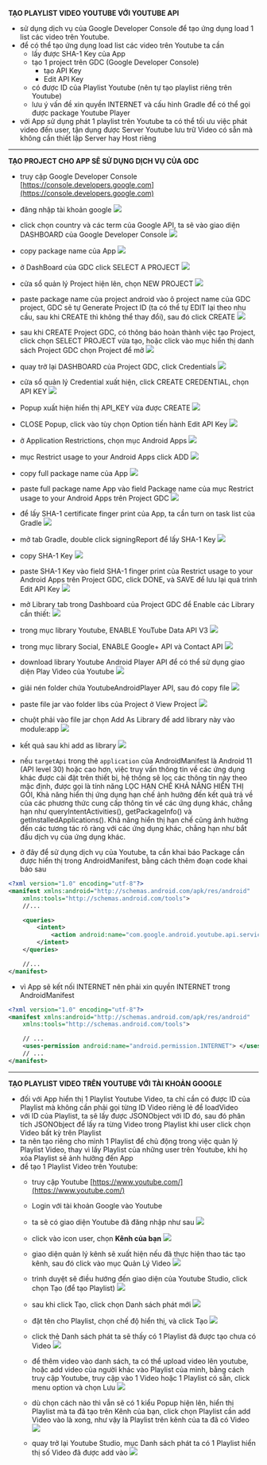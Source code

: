 __TẠO PLAYLIST VIDEO YOUTUBE VỚI YOUTUBE API__

- sử dụng dịch vụ của Google Developer Console để tạo ứng dụng load 1 list các video trên Youtube.
- để có thể tạo ứng dụng load list các video trên Youtube ta cần
	- lấy được SHA-1 Key của App
	- tạo 1 project trên GDC (Google Developer Console)
		- tạo API Key
		- Edit API Key
	- có được ID của Playlist Youtube (nên tự tạo playlist riêng trên Youtube)
	- lưu ý vấn đề xin quyền INTERNET và cấu hình Gradle để có thể gọi được package Youtube Player
- với App sử dụng phát 1 playlist trên Youtube ta có thể tối ưu việc phát video đến user, tận dụng được Server Youtube lưu trữ Video có sẵn mà không cần thiết lập Server hay Host riêng

___

__TẠO PROJECT CHO APP SẼ SỬ DỤNG DỊCH VỤ CỦA GDC__

- truy cập Google Developer Console [https://console.developers.google.com](https://console.developers.google.com)
- đăng nhập tài khoản google
<img src="https://github.com/hienqp/Ngay046-ConsoleCloudGoogle-PlayListYoutubeAPI/blob/main/7_login_google.png"> <br/>

- click chọn country và các term của Google API, ta sẽ vào giao diện DASHBOARD của Google Developer Console
<img src="https://github.com/hienqp/Ngay046-ConsoleCloudGoogle-PlayListYoutubeAPI/blob/main/8_check_terms.png"> <br/>

- copy package name của App
<img src="https://github.com/hienqp/Ngay046-ConsoleCloudGoogle-PlayListYoutubeAPI/blob/main/9_copy_package_name_app.png"> <br/>

- ở DashBoard của GDC click SELECT A PROJECT
<img src="https://github.com/hienqp/Ngay046-ConsoleCloudGoogle-PlayListYoutubeAPI/blob/main/10_click_select_a_project_on_dashboard_of_google_developer_console.png"> <br/>


- cửa sổ quản lý Project hiện lên, chọn NEW PROJECT
<img src="https://github.com/hienqp/Ngay046-ConsoleCloudGoogle-PlayListYoutubeAPI/blob/main/11_click_new_project.png"> <br/>


- paste package name của project android vào ô project name của GDC project, GDC sẽ tự Generate Project ID (ta có thể tự EDIT lại theo nhu cầu, sau khi CREATE thì không thể thay đổi), sau đó click CREATE
<img src="https://github.com/hienqp/Ngay046-ConsoleCloudGoogle-PlayListYoutubeAPI/blob/main/12_paste_package_name_project_into_name_project_field.png"> <br/>


- sau khi CREATE Project GDC, có thông báo hoàn thành việc tạo Project, click chọn SELECT PROJECT vừa tạo, hoặc click vào mục hiển thị danh sách Project GDC chọn Project để mở
<img src="https://github.com/hienqp/Ngay046-ConsoleCloudGoogle-PlayListYoutubeAPI/blob/main/13_select_project_created.png"> <br/>


- quay trở lại DASHBOARD của Project GDC, click Credentials
<img src="https://github.com/hienqp/Ngay046-ConsoleCloudGoogle-PlayListYoutubeAPI/blob/main/14_dashboard_click_credentials.png"> <br/>


- cửa sổ quản lý Credential xuất hiện, click CREATE CREDENTIAL, chọn API KEY
<img src="https://github.com/hienqp/Ngay046-ConsoleCloudGoogle-PlayListYoutubeAPI/blob/main/15_create_credential_api_key.png"> <br/>


- Popup xuất hiện hiển thị API_KEY vừa được CREATE
<img src="https://github.com/hienqp/Ngay046-ConsoleCloudGoogle-PlayListYoutubeAPI/blob/main/16_popup_show_api_key.png"> <br/>


- CLOSE Popup, click vào tùy chọn Option tiến hành Edit API Key
<img src="https://github.com/hienqp/Ngay046-ConsoleCloudGoogle-PlayListYoutubeAPI/blob/main/17_edit_api_key.png"> <br/>


- ở Application Restrictions, chọn mục Android Apps
<img src="https://github.com/hienqp/Ngay046-ConsoleCloudGoogle-PlayListYoutubeAPI/blob/main/18_application_restriction_select_android_app.png"> <br/>


- mục Restrict usage to your Android Apps click ADD
<img src="https://github.com/hienqp/Ngay046-ConsoleCloudGoogle-PlayListYoutubeAPI/blob/main/19_add_restrict_usage_to_your_android_apps.png"> <br/>


- copy full package name của App
<img src="https://github.com/hienqp/Ngay046-ConsoleCloudGoogle-PlayListYoutubeAPI/blob/main/20_copy_full_package_name_app.png"> <br/>


- paste full package name App vào field Package name của mục Restrict usage to your Android Apps trên Project GDC
<img src="https://github.com/hienqp/Ngay046-ConsoleCloudGoogle-PlayListYoutubeAPI/blob/main/21_paste_full_package_name.png"> <br/>


- để lấy SHA-1 certificate finger print của App, ta cần turn on task list của Gradle
<img src="https://github.com/hienqp/Ngay046-ConsoleCloudGoogle-PlayListYoutubeAPI/blob/main/22_turn_on_Gradle_task_list.png"> <br/>


- mở tab Gradle, double click signingReport để lấy SHA-1 Key
<img src="https://github.com/hienqp/Ngay046-ConsoleCloudGoogle-PlayListYoutubeAPI/blob/main/23_double_click_signing_report.png"> <br/>


- copy SHA-1 Key
<img src="https://github.com/hienqp/Ngay046-ConsoleCloudGoogle-PlayListYoutubeAPI/blob/main/24_copy_sha_1_key.png"> <br/>


- paste SHA-1 Key vào field SHA-1 finger print của Restrict usage to your Android Apps trên Project GDC, click DONE, và SAVE để lưu lại quá trình Edit API Key
<img src="https://github.com/hienqp/Ngay046-ConsoleCloudGoogle-PlayListYoutubeAPI/blob/main/25_paste_sha_1_key.png"> <br/>


- mở Library tab trong Dashboard của Project GDC để Enable các Library cần thiết:
<img src="https://github.com/hienqp/Ngay046-ConsoleCloudGoogle-PlayListYoutubeAPI/blob/main/26_open_library.png"> <br/>


- trong mục library Youtube, ENABLE YouTube Data API V3
<img src="https://github.com/hienqp/Ngay046-ConsoleCloudGoogle-PlayListYoutubeAPI/blob/main/27_youtube_data_api_v3.png"> <br/>


- trong mục library Social, ENABLE Google+ API và Contact API
<img src="https://github.com/hienqp/Ngay046-ConsoleCloudGoogle-PlayListYoutubeAPI/blob/main/28_google_plus_api_and_contact_api.png"> <br/>


- download library Youtube Android Player API để có thể sử dụng giao diện Play Video của Youtube
<img src="https://github.com/hienqp/Ngay046-ConsoleCloudGoogle-PlayListYoutubeAPI/blob/main/2_download_youtube_android_player_api.png"> <br/>


- giải nén folder chứa YoutubeAndroidPlayer API, sau đó copy file
<img src="https://github.com/hienqp/Ngay046-ConsoleCloudGoogle-PlayListYoutubeAPI/blob/main/3_giai_nen_copy_file_jar.png"> <br/>


- paste file jar vào folder libs của Project ở View Project
<img src="https://github.com/hienqp/Ngay046-ConsoleCloudGoogle-PlayListYoutubeAPI/blob/main/4_paste_file_jar_vao_folder_libs.png"> <br/>


- chuột phải vào file jar chọn Add As Library để add library này vào module:app
<img src="https://github.com/hienqp/Ngay046-ConsoleCloudGoogle-PlayListYoutubeAPI/blob/main/5_add_as_library.png"> <br/>


- kết quả sau khi add as library
<img src="https://github.com/hienqp/Ngay046-ConsoleCloudGoogle-PlayListYoutubeAPI/blob/main/6_kq_sau_khi_add_as_library.png"> <br/>


- nếu ``targetApi`` trong thẻ ``application`` của AndroidManifest là Android 11 (API level 30) hoặc cao hơn, việc truy vấn thông tin về các ứng dụng khác được cài đặt trên thiết bị, hệ thống sẽ lọc các thông tin này theo mặc định, được gọi là tính năng LỌC HẠN CHẾ KHẢ NĂNG HIỂN THỊ GÓI, Khả năng hiển thị ứng dụng hạn chế ảnh hưởng đến kết quả trả về của các phương thức cung cấp thông tin về các ứng dụng khác, chẳng hạn như queryIntentActivities(), getPackageInfo() và getInstalledApplications(). Khả năng hiển thị hạn chế cũng ảnh hưởng đến các tương tác rõ ràng với các ứng dụng khác, chẳng hạn như bắt đầu dịch vụ của ứng dụng khác.
- ở đây để sử dụng dịch vụ của Youtube, ta cần khai báo Package cần được hiển thị trong AndroidManifest, bằng cách thêm đoạn code khai báo sau
```xml
<?xml version="1.0" encoding="utf-8"?>
<manifest xmlns:android="http://schemas.android.com/apk/res/android"
    xmlns:tools="http://schemas.android.com/tools">
    //...

    <queries>
        <intent>
            <action android:name="com.google.android.youtube.api.service.START" />
        </intent>
    </queries>

    //...
</manifest>
```

- vì App sẽ kết nối INTERNET nên phải xin quyền INTERNET trong AndroidManifest
```xml
<?xml version="1.0" encoding="utf-8"?>
<manifest xmlns:android="http://schemas.android.com/apk/res/android"
    xmlns:tools="http://schemas.android.com/tools">

    // ...
    <uses-permission android:name="android.permission.INTERNET"> </uses-permission>
    // ...
</manifest>
```

___

__TẠO PLAYLIST VIDEO TRÊN YOUTUBE VỚI TÀI KHOẢN GOOGLE__

- đối với App hiển thị 1 Playlist Youtube Video, ta chỉ cần có được ID của Playlist mà không cần phải gọi từng ID Video riêng lẻ để loadVideo
- với ID của Playlist, ta sẽ lấy được JSONObject với ID đó, sau đó phân tích JSONObject để lấy ra từng Video trong Playlist khi user click chọn Video bất kỳ trên Playlist
- ta nên tạo riêng cho mình 1 Playlist để chủ động trong việc quản lý Playlist Video, thay vì lấy Playlist của những user trên Youtube, khi họ xóa Playlist sẽ ảnh hưởng đến App
- để tạo 1 Playlist Video trên Youtube:
    - truy cập Youtube [https://www.youtube.com/](https://www.youtube.com/)
    - Login với tài khoản Google vào Youtube
    - ta sẽ có giao diện Youtube đã đăng nhập như sau
    <img src="https://github.com/hienqp/Ngay046-ConsoleCloudGoogle-PlayListYoutubeAPI/blob/main/29_interface_youtube.png"> <br/>
    

    - click vào icon user, chọn __Kênh của bạn__
    <img src="https://github.com/hienqp/Ngay046-ConsoleCloudGoogle-PlayListYoutubeAPI/blob/main/30_click_kenh_cua_ban.png"> <br/>
    

    - giao diện quản lý kênh sẽ xuất hiện nếu đã thực hiện thao tác tạo kênh, sau đó click vào mục Quản Lý Video
    <img src="https://github.com/hienqp/Ngay046-ConsoleCloudGoogle-PlayListYoutubeAPI/blob/main/31_giao_dien_quan_ly_kenh.png"> <br/>
    

    - trình duyệt sẽ điều hướng đến giao diện của Youtube Studio, click chọn Tạo (để tạo Playlist)
    <img src="https://github.com/hienqp/Ngay046-ConsoleCloudGoogle-PlayListYoutubeAPI/blob/main/32_chuyen_huong_den_youtube_studio.png"> <br/>
    

    - sau khi click Tạo, click chọn Danh sách phát mới
    <img src="https://github.com/hienqp/Ngay046-ConsoleCloudGoogle-PlayListYoutubeAPI/blob/main/33_create_playlist.png"> <br/>
    

    - đặt tên cho Playlist, chọn chế độ hiển thị, và click Tạo
    <img src="https://github.com/hienqp/Ngay046-ConsoleCloudGoogle-PlayListYoutubeAPI/blob/main/34_named_and_select_mode.png"> <br/>
    

    - click thẻ Danh sách phát ta sẽ thấy có 1 Playlist đã được tạo chưa có Video
    <img src="https://github.com/hienqp/Ngay046-ConsoleCloudGoogle-PlayListYoutubeAPI/blob/main/35_check_playlist.png"> <br/>
    

    - để thêm video vào danh sách, ta có thể upload video lên youtube, hoặc add video của người khác vào Playlist của mình, bằng cách truy cập Youtube, truy cập vào 1 Video hoặc 1 Playlist có sẵn, click menu option và chọn Lưu
    <img src="https://github.com/hienqp/Ngay046-ConsoleCloudGoogle-PlayListYoutubeAPI/blob/main/36_select_option_video.png"> <br/>
    

    - dù chọn cách nào thì vẫn sẽ có 1 kiểu Popup hiện lên, hiển thị Playlist mà ta đã tạo trên Kênh của bạn, click chọn Playlist cần add Video vào là xong, như vậy là Playlist trên kênh của ta đã có Video
    <img src="https://github.com/hienqp/Ngay046-ConsoleCloudGoogle-PlayListYoutubeAPI/blob/main/37_result_saving.png"> <br/>
    

    - quay trở lại Youtube Studio, mục Danh sách phát ta có 1 Playlist hiển thị số Video đã được add vào
    <img src="https://github.com/hienqp/Ngay046-ConsoleCloudGoogle-PlayListYoutubeAPI/blob/main/38_own_playlist.png"> <br/>
    
